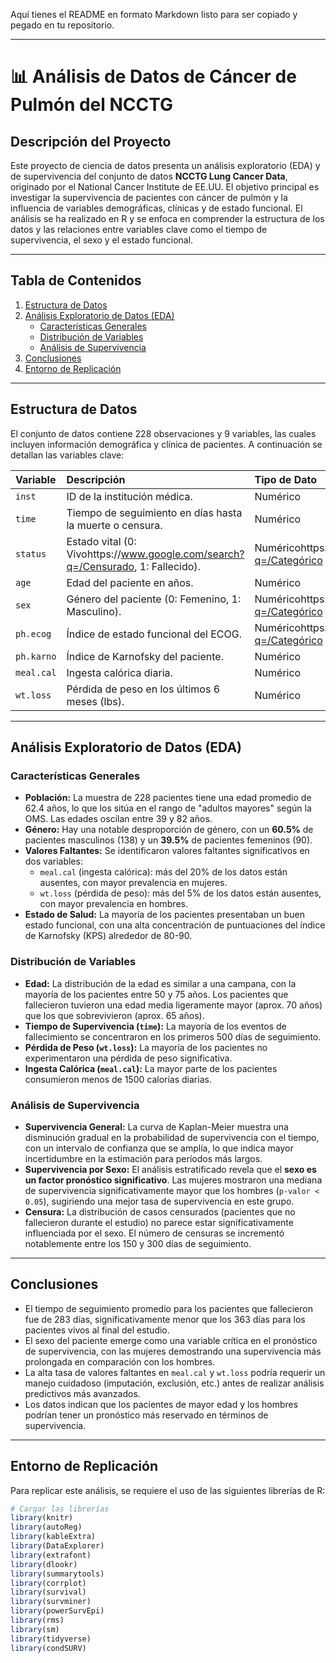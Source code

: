 Aquí tienes el README en formato Markdown listo para ser copiado y pegado en tu repositorio.

-----

# 📊 Análisis de Datos de Cáncer de Pulmón del NCCTG

[](https://www.google.com/search?q=/)

## **Descripción del Proyecto**

Este proyecto de ciencia de datos presenta un análisis exploratorio (EDA) y de supervivencia del conjunto de datos **NCCTG Lung Cancer Data**, originado por el National Cancer Institute de EE.UU. El objetivo principal es investigar la supervivencia de pacientes con cáncer de pulmón y la influencia de variables demográficas, clínicas y de estado funcional. El análisis se ha realizado en R y se enfoca en comprender la estructura de los datos y las relaciones entre variables clave como el tiempo de supervivencia, el sexo y el estado funcional.

-----

## **Tabla de Contenidos**

1.  [Estructura de Datos](https://www.google.com/search?q=%23estructura-de-datos)
2.  [Análisis Exploratorio de Datos (EDA)](https://www.google.com/search?q=%23an%C3%A1lisis-exploratorio-de-datos-eda)
      * [Características Generales](https://www.google.com/search?q=%23caracter%C3%ADsticas-generales)
      * [Distribución de Variables](https://www.google.com/search?q=%23distribuci%C3%B3n-de-variables)
      * [Análisis de Supervivencia](https://www.google.com/search?q=%23an%C3%A1lisis-de-supervivencia)
3.  [Conclusiones](https://www.google.com/search?q=%23conclusiones)
4.  [Entorno de Replicación](https://www.google.com/search?q=%23entorno-de-replicaci%C3%B3n)

-----

## **Estructura de Datos**

El conjunto de datos contiene 228 observaciones y 9 variables, las cuales incluyen información demográfica y clínica de pacientes. A continuación se detallan las variables clave:

| Variable | Descripción | Tipo de Dato |
| :--- | :--- | :--- |
| `inst` | ID de la institución médica. | Numérico |
| `time` | Tiempo de seguimiento en días hasta la muerte o censura. | Numérico |
| `status` | Estado vital (0: Vivohttps://www.google.com/search?q=/Censurado, 1: Fallecido). | Numéricohttps://www.google.com/search?q=/Categórico |
| `age` | Edad del paciente en años. | Numérico |
| `sex` | Género del paciente (0: Femenino, 1: Masculino). | Numéricohttps://www.google.com/search?q=/Categórico |
| `ph.ecog` | Índice de estado funcional del ECOG. | Numéricohttps://www.google.com/search?q=/Categórico |
| `ph.karno` | Índice de Karnofsky del paciente. | Numérico |
| `meal.cal` | Ingesta calórica diaria. | Numérico |
| `wt.loss` | Pérdida de peso en los últimos 6 meses (lbs). | Numérico |

-----

## **Análisis Exploratorio de Datos (EDA)**

### **Características Generales**

  * **Población:** La muestra de 228 pacientes tiene una edad promedio de 62.4 años, lo que los sitúa en el rango de "adultos mayores" según la OMS. Las edades oscilan entre 39 y 82 años.
  * **Género:** Hay una notable desproporción de género, con un **60.5%** de pacientes masculinos (138) y un **39.5%** de pacientes femeninos (90).
  * **Valores Faltantes:** Se identificaron valores faltantes significativos en dos variables:
      * `meal.cal` (ingesta calórica): más del 20% de los datos están ausentes, con mayor prevalencia en mujeres.
      * `wt.loss` (pérdida de peso): más del 5% de los datos están ausentes, con mayor prevalencia en hombres.
  * **Estado de Salud:** La mayoría de los pacientes presentaban un buen estado funcional, con una alta concentración de puntuaciones del índice de Karnofsky (KPS) alrededor de 80-90.

### **Distribución de Variables**

  * **Edad:** La distribución de la edad es similar a una campana, con la mayoría de los pacientes entre 50 y 75 años. Los pacientes que fallecieron tuvieron una edad media ligeramente mayor (aprox. 70 años) que los que sobrevivieron (aprox. 65 años).
  * **Tiempo de Supervivencia (`time`):** La mayoría de los eventos de fallecimiento se concentraron en los primeros 500 días de seguimiento.
  * **Pérdida de Peso (`wt.loss`):** La mayoría de los pacientes no experimentaron una pérdida de peso significativa.
  * **Ingesta Calórica (`meal.cal`):** La mayor parte de los pacientes consumieron menos de 1500 calorías diarias.

### **Análisis de Supervivencia**

  * **Supervivencia General:** La curva de Kaplan-Meier muestra una disminución gradual en la probabilidad de supervivencia con el tiempo, con un intervalo de confianza que se amplía, lo que indica mayor incertidumbre en la estimación para períodos más largos.
  * **Supervivencia por Sexo:** El análisis estratificado revela que el **sexo es un factor pronóstico significativo**. Las mujeres mostraron una mediana de supervivencia significativamente mayor que los hombres (`p-valor < 0.05`), sugiriendo una mejor tasa de supervivencia en este grupo.
  * **Censura:** La distribución de casos censurados (pacientes que no fallecieron durante el estudio) no parece estar significativamente influenciada por el sexo. El número de censuras se incrementó notablemente entre los 150 y 300 días de seguimiento.

-----

## **Conclusiones**

  * El tiempo de seguimiento promedio para los pacientes que fallecieron fue de 283 días, significativamente menor que los 363 días para los pacientes vivos al final del estudio.
  * El sexo del paciente emerge como una variable crítica en el pronóstico de supervivencia, con las mujeres demostrando una supervivencia más prolongada en comparación con los hombres.
  * La alta tasa de valores faltantes en `meal.cal` y `wt.loss` podría requerir un manejo cuidadoso (imputación, exclusión, etc.) antes de realizar análisis predictivos más avanzados.
  * Los datos indican que los pacientes de mayor edad y los hombres podrían tener un pronóstico más reservado en términos de supervivencia.

-----

## **Entorno de Replicación**

Para replicar este análisis, se requiere el uso de las siguientes librerías de R:

```r
# Cargar las librerías
library(knitr)
library(autoReg)
library(kableExtra)
library(DataExplorer)
library(extrafont)
library(dlookr)
library(summarytools)
library(corrplot)
library(survival)
library(survminer)
library(powerSurvEpi)
library(rms)
library(sm)
library(tidyverse)
library(condSURV)
```
